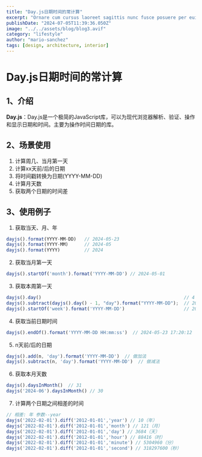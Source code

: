 ```yaml
---
title: "Day.js日期时间的常计算"
excerpt: "Ornare cum cursus laoreet sagittis nunc fusce posuere per euismod dis vehicula a, semper fames lacus maecenas dictumst pulvinar neque enim non potenti. Torquent hac sociosqu eleifend potenti."
publishDate: "2024-07-05T11:39:36.050Z"
image: "../../assets/blog/blog3.avif"
category: "lifestyle"
author: "mario-sanchez"
tags: [design, architecture, interior]
---
```


# Day.js日期时间的常计算

## 1、介绍

**Day.js**：Day.js是一个极简的JavaScript库，可以为现代浏览器解析、验证、操作和显示日期和时间。主要为操作时间日期的库。

## 2、场景使用

1. 计算周几、当月第一天
2. 计算xx天前/后的日期
3. 将时间戳转换为日期(YYYY-MM-DD)
4. 计算月天数
5. 获取两个日期的时间差

## 3、使用例子

1. 获取当天、月、年

```TypeScript
dayjs().format(YYYY-MM-DD)   // 2024-05-23
dayjs().format(YYYY-MM)      // 2024-05
dayjs().format(YYYY)         // 2024
```

2. 获取当月第一天

```TypeScript
dayjs().startOf('month').format('YYYY-MM-DD') // 2024-05-01
```

3. 获取本周第一天

```TypeScript
dayjs().day()                                                     // 4（获取当天星期几）
dayjs().subtract(dayjs().day() - 1, "day").format("YYYY-MM-DD");  // 2024-05-20（周一）
dayjs().startOf('week').format('YYYY-MM-DD')                      // 2024-05-19（周日）
```

4. 获取当前日期时间

```TypeScript
dayjs().endOf().format('YYYY-MM-DD HH:mm:ss')  // 2024-05-23 17:20:12
```

5. n天前/后的日期

```TypeScript
dayjs().add(n, 'day').format('YYYY-MM-DD')  // 做加法
dayjs().subtract(n, 'day').format('YYYY-MM-DD')  // 做减法
```

6. 获取本月天数

```TypeScript
dayjs().daysInMonth()  // 31
dayjs('2024-06').daysInMonth() // 30
```

7. 计算两个日期之间相差的时间

```TypeScript
// 相差: 年 参数--year
dayjs('2022-02-01').diff('2012-01-01','year') // 10（年）
dayjs('2022-02-01').diff('2012-01-01','month') // 121（月）
dayjs('2022-02-01').diff('2012-01-01','day') // 3684（天）
dayjs('2022-02-01').diff('2012-01-01','hour') // 88416（时）
dayjs('2022-02-01').diff('2012-01-01','minute') // 5304960（分）
dayjs('2022-02-01').diff('2012-01-01','second') // 318297600（秒）
```
